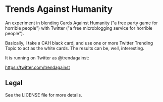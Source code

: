 Trends Against Humanity
=======================

An experiment in blending Cards Against Humanity ("a free party game for
horrible people") with Twitter ("a free microblogging service for horrible
people").

Basically, I take a CAH black card, and use one or more Twitter Trending
Topic to act as the white cards. The results can be, well, interesting.

It is running on Twitter as @trendagainst:

   https://twitter.com/trendagainst

Legal
-----

See the LICENSE file for more details.
